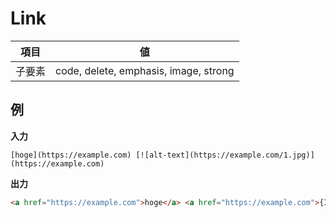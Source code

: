 # Link

| 項目   | 値                                    |
| ------ | ------------------------------------- |
| 子要素 | code, delete, emphasis, image, strong |

## 例

**入力**

```
[hoge](https://example.com) [![alt-text](https://example.com/1.jpg)](https://example.com)
```

**出力**

```html
<a href="https://example.com">hoge</a> <a href="https://example.com">{Image}</a>
```

